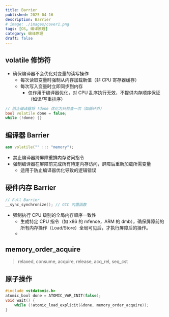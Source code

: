 ```yaml
---
title: Barrier
published: 2025-04-16
description: Barrier
# image: ./images/cover1.png
tags: [OS, 编译原理]
category: 编译原理
draft: false
---
```


## volatile 修饰符​
- 确保编译器不会优化对变量的读写操作
  - 每次读取变量时强制从内存加载新值（非 CPU 寄存器缓存）
  - 每次写入变量时立即同步到内存
    - 仅作用于编译器优化，对 CPU 乱序执行无效，不提供内存顺序保证（如读/写重排序）
```cpp
// 防止编译器将 !done 优化为只检查一次（如循环外）
bool volatile done = false;
while (!done) {}
```

## 编译器 Barrier​
```cpp
asm volatile("" ::: "memory");
```
- 禁止编译器跨屏障重排内存访问指令
- 强制编译器在屏障前完成所有待定内存访问，屏障后重新加载所需变量
  - 适用于防止编译器优化导致的逻辑错误

## 硬件内存 Barrier​
```c
// Full Barrier
__sync_synchronize(); // GCC 内置函数
```
- 强制执行 CPU 级别的全局内存顺序一致性
  - 生成特定 CPU 指令（如 x86 的 mfence，ARM 的 dmb），确保屏障前的所有内存操作（Load/Store）​​全局可见​​后，才执行屏障后的操作。
  - 

## memory_order_acquire
> relaxed, consume, acquire, release, acq_rel, seq_cst

## 原子操作
```cpp
#include <stdatomic.h>
atomic_bool done = ATOMIC_VAR_INIT(false);
void wait() {
    while (!atomic_load_explicit(&done, memory_order_acquire));
}
```